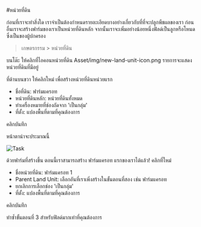 <!-- add-breadcrumbs -->
#หน่วยที่ดิน

ก่อนที่เราจะทำสิ่งใด เราจำเป็นต้องกำหนดรายละเอียดบางอย่างเกี่ยวกับที่ที่จะปลูกพืชผลของเรา ก่อนอื่นเราจะสร้างฟาร์มของเราเป็นหน่วยที่ดินหลัก จากนั้นเราจะเพิ่มอย่างน้อยหนึ่งฟิลด์เป็นลูกหรือโหนดซึ่งเป็นของผู้ปกครอง

> เกษตรกรรม > หน่วยที่ดิน

บนโต๊ะ ให้คลิกที่ไอคอนหน่วยที่ดิน Asset/img/new-land-unit-icon.png รายการจะแสดงหน่วยที่ดินที่มีอยู่

ที่ด้านบนขวา ให้คลิกใหม่ เพื่อสร้างหน่วยที่ดินหน่วยแรก

* ชื่อที่ดิน: ฟาร์มแครอท
* หน่วยที่ดินหลัก: หน่วยที่ดินทั้งหมด
* ทำเครื่องหมายที่ช่องถัดจาก 'เป็นกลุ่ม'
* ที่ตั้ง: แปลงพื้นที่ตามที่คุณต้องการ

คลิกบันทึก

หน้าตาน่าจะประมาณนี้

<img class="screenshot" alt="Task" src="{{docs_base_url}}/assets/img/agriculture/crops_and_land/land_unit.png">

ด้วยฟาร์มที่สร้างขึ้น ตอนนี้เราสามารถสร้าง ฟาร์มแครอท แรกของเราได้แล้ว! คลิกที่ใหม่

* ชื่อหน่วยที่ดิน: ฟาร์มแครอท 1
* Parent Land Unit: เลือกอันที่เราเพิ่งสร้างในขั้นตอนที่สอง เช่น ฟาร์มแครอท
* ยกเลิกการเลือกช่อง 'เป็นกลุ่ม'
* ที่ตั้ง: แปลงพื้นที่ตามที่คุณต้องการ

คลิกบันทึก

ทำซ้ำขั้นตอนที่ 3 สำหรับฟิลด์มากเท่าที่คุณต้องการ